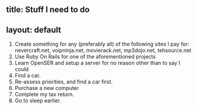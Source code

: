 title: Stuff I need to do
---
layout: default
---

1. Create something for any (preferably all) of the following sites I pay for: nevercraft.net, voipninja.net, movierack.net, mp3dojo.net, tehsource.net
2. Use Ruby On Rails for one of the aforementioned projects
3. Learn OpenSER and setup a server for no reason other than to say I could
4. Find a car.
5. Re-assess priorities, and find a car first.
6. Purchase a new computer
7. Complete my tax return.
9. Go to sleep earlier.
